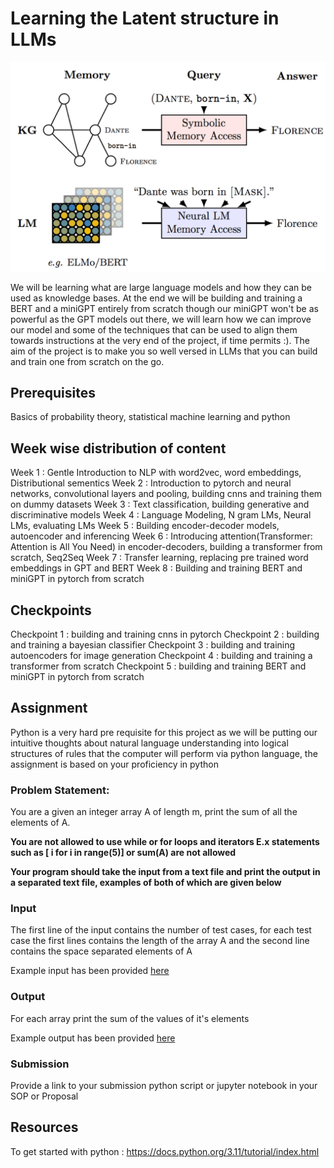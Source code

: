# Learning the Latent structure in LLMs

![Large Language Model](./assets/llm.png)

We will be learning what are large language models and how they can be used as knowledge bases. At the end we will be building and training a BERT and a miniGPT entirely from scratch though our miniGPT won't be as powerful as the GPT models out there, we will learn how we can improve our model and some of the techniques that can be used to align them towards instructions at the very end of the project, if time permits :). The aim of the project is to make you so well versed in LLMs that you can build and train one from scratch on the go.

## Prerequisites

Basics of probability theory, statistical machine learning and python

## Week wise distribution of content

Week 1 : Gentle Introduction to NLP with word2vec, word embeddings, Distributional sementics
Week 2 : Introduction to pytorch and neural networks, convolutional layers and pooling, building cnns and training them on dummy datasets
Week 3 : Text classification, building generative and discriminative models
Week 4 : Language Modeling, N gram LMs, Neural LMs, evaluating LMs
Week 5 : Building encoder-decoder models, autoencoder and inferencing
Week 6 : Introducing attention(Transformer: Attention is All You Need) in encoder-decoders, building a transformer from scratch, Seq2Seq
Week 7 : Transfer learning, replacing pre trained word embeddings in GPT and BERT
Week 8 : Building and training BERT and miniGPT in pytorch from scratch

## Checkpoints

Checkpoint 1 : building and training cnns in pytorch
Checkpoint 2 : building and training a bayesian classifier
Checkpoint 3 : building and training autoencoders for image generation
Checkpoint 4 : building and training a transformer from scratch
Checkpoint 5 : building and training BERT and miniGPT in pytorch from scratch

## Assignment

Python is a very hard pre requisite for this project as we will be putting our intuitive thoughts about natural language understanding into logical structures of rules that the computer will perform via python language, the assignment is based on your proficiency in python

### Problem Statement:

You are a given an integer array A of length m, print the sum of all the elements of A.

**You are not allowed to use while or for loops and iterators E.x statements such as [ i for i in range(5)] or sum(A) are not allowed**

**Your program should take the input from a text file and print the output in a separated text file, examples of both of which are given below**

### Input

The first line of the input contains the number of test cases, for each test case the first lines contains the length of the array A and the second line contains the space separated elements of A

Example input has been provided [here](assignment\input.txt)

### Output

For each array print the sum of the values of it's elements

Example output has been provided [here](assignment\output.txt)

### Submission

Provide a link to your submission python script or jupyter notebook in your SOP or Proposal

## Resources

To get started with python : https://docs.python.org/3.11/tutorial/index.html
